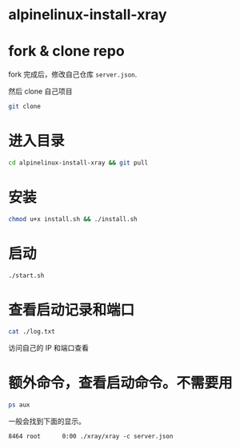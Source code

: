 # alpinelinux-install-xray

# fork & clone repo

fork 完成后，修改自己仓库 `server.json`.

然后 clone 自己项目

```sh
git clone
```

# 进入目录

```sh
cd alpinelinux-install-xray && git pull
```

# 安装

```sh
chmod u+x install.sh && ./install.sh
```

# 启动

```sh
./start.sh
```

# 查看启动记录和端口

```sh
cat ./log.txt

```

访问自己的 IP 和端口查看

# 额外命令，查看启动命令。不需要用

```sh
ps aux
```

一般会找到下面的显示。

`8464 root      0:00 ./xray/xray -c server.json`
